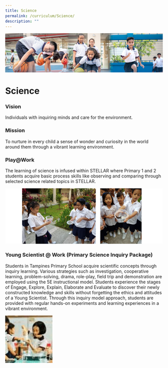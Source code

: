```yaml
---
title: Science
permalink: /curriculum/Science/
description: ""
---
```

![](/images/Our%20Learning%20Experiences.jpg)


Science
=======

### **Vision**

Individuals with inquiring minds and care for the environment.  
  

### **Mission**

To nurture in every child a sense of wonder and curiosity in the world around them through a vibrant learning environment.

  

### **Play@Work**

The learning of science is infused within STELLAR where Primary 1 and 2 students acquire basic process skills like observing and comparing through selected science related topics in STELLAR.

![](/images/Science.png)

### **Young Scientist @ Work (Primary Science Inquiry Package)**

Students in Tampines Primary School acquire scientific concepts through inquiry learning. Various strategies such as investigation, cooperative learning, problem-solving, drama, role-play, field trip and demonstration are employed using the 5E instructional model. Students experience the stages of Engage, Explore, Explain, Elaborate and Evaluate to discover their newly constructed knowledge and skills without forgetting the ethics and attitudes of a Young Scientist. Through this inquiry model approach, students are provided with regular hands-on experiments and learning experiences in a vibrant environment.

<img src="/images/Science.gif" style="width:30%">